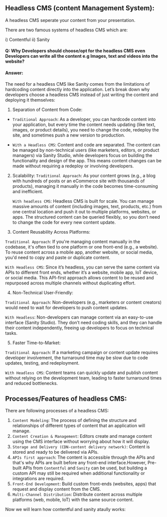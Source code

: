 ## Headless CMS (content Management System):

A headless CMS seperate your content from your presentation.

There are two famous systems of headless CMS which are:

i) Contentful
ii) Sanity

#### Q: Why Developers should choose/opt for the headless CMS even Developers can write all the content e.g Images, text and videos into the website?

#### Answer:

The need for a headless CMS like Sanity comes from the limitations of hardcoding content directly into the application. Let’s break down why developers choose a headless CMS instead of just writing the content and deploying it themselves:

1. Separation of Content from Code:

- `Traditional Approach`: As a developer, you can hardcode content into your application, but every time the content needs updating (like text, images, or product details), you need to change the code, redeploy the site, and sometimes push a new version to production.

* `With a Headless CMS`: Content and code are separated. The content can be managed by non-technical users (like marketers, editors, or product managers) via Sanity Studio, while developers focus on building the functionality and design of the app. This means content changes can be made without requiring a redeploy or involving developers.

2. Scalability:
   `Traditional Approach`: As your content grows (e.g., a blog with hundreds of posts or an eCommerce site with thousands of products), managing it manually in the code becomes time-consuming and inefficient.

   `With headless CMS`: Headless CMS is built for scale. You can manage massive amounts of content (including images, text, products, etc.) from one central location and push it out to multiple platforms, websites, or apps. The structured content can be queried flexibly, so you don’t need to change the code for every new content update.

3. Content Reusability Across Platforms:

`Traditional Approach`: If you're managing content manually in the codebase, it's often tied to one platform or one front-end (e.g., a website). To reuse content across a mobile app, another website, or social media, you'd need to copy and paste or duplicate content.

`With Headless CMS`: Since it’s headless, you can serve the same content via APIs to different front ends, whether it’s a website, mobile app, IoT device, or social media. This API-first approach allows content to be reused and repurposed across multiple channels without duplicating effort.

4. Non-Technical User-Friendly:

`Traditional Approach`: Non-developers (e.g., marketers or content creators) would need to wait for developers to push content updates.

`With Headless`: Non-developers can manage content via an easy-to-use interface (Sanity Studio). They don’t need coding skills, and they can handle their content independently, freeing up developers to focus on technical tasks.

5. Faster Time-to-Market:

`Traditional Approach`: If a marketing campaign or content update requires developer involvement, the turnaround time may be slow due to code updates, testing, and redeployment.

`With Headless CMS`: Content teams can quickly update and publish content without relying on the development team, leading to faster turnaround times and reduced bottlenecks.

## Processes/Features of headless CMS:

There are following processes of a headless CMS:

1. `Content Modeling`: The process of defining the structure and relationships of different types of content that an application will manage.
2. `Content Creation & Management`: Editors create and manage content using the CMS interface without worrying about how it will display.
3. `Storage and Delivery (CDN-content delivery network)`: Content is stored and ready to be delivered via APIs.
4. `APIs first approach`: The content is accessible through the APIs and that's why APIs are built before any front-end interface.However, Pre-built APIs from `Contentful` and `Sanity` can be used, but building a custom API may still be required when additional functionality or integrations are required.
5. `Front-End Development`: Build custom front-ends (websites, apps) that request and display content from the CMS.
6. `Multi-Channel Distribution`: Distribute content across multiple platforms (web, mobile, IoT) with the same source content.

Now we will learn how contentful and sanity ataully works:
